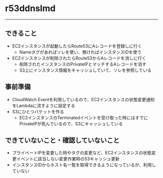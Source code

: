 # r53ddnslmd
---
## できること
* EC2インスタンスが起動したらRoute53にAレコードを登録しに行く
  * Nameタグがあればソレを使い、無ければインスタンスIDを使う
* EC2インスタンスが削除されたらRoute53からAレコードを消しに行く
  * 削除されたインスタンスのPrivateIPとマッチするAレコードを消す
  * S3上にインスタンス情報をキャッシュしていて、ソレを参照している

## 事前準備
* CloudWatch Eventを利用しているので、EC2インスタンスの状態変更通知をLambdaに流すように設定する
* S3にひとつバケットを作る
  * EC2インスタンスのTerminatedイベントを受け取った時にはすでにPrivateIPが死んでいるので、S3にキャッシュしている

## できていないこと・確認していないこと
* プライベートIPを変更した時やタグの変更など、EC2インスタンスの状態変更イベントに該当しない変更作業時のS3キャッシュ更新
* インスタンスIDからホスト名一覧を取得できるようになっているが、利用していない
